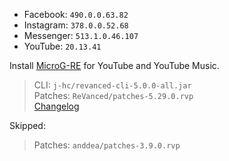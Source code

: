 - Facebook: `490.0.0.63.82`  
- Instagram: `378.0.0.52.68`  
- Messenger: `513.1.0.46.107`  
- YouTube: `20.13.41`  

Install [MicroG-RE](https://github.com/WSTxda/MicroG-RE/releases) for YouTube and YouTube Music.
  
> CLI: `j-hc/revanced-cli-5.0.0-all.jar`  
> Patches: `ReVanced/patches-5.29.0.rvp`  
> [Changelog](https://github.com/ReVanced/revanced-patches/releases/tag/v5.29.0)  

Skipped:  
> Patches: `anddea/patches-3.9.0.rvp`    
